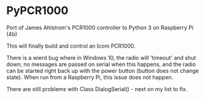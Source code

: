 # PyPCR1000
Port of James Ahlstrom's PCR1000 controller to Python 3 on Raspberry Pi (4b)

This will finally build and control an Icom PCR1000.  

There is a wierd bug where in Windows 10, the radio will 'timeout' and shut down;
no messages are passed on serial when this happens, and the radio can be started right
back up with the power button (button does not change state).  When run from a Raspberry Pi, 
this issue does not happen.

There are still problems with Class DialogSerial() - next on my list to fix.
